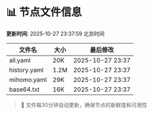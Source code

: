 # 📊 节点文件信息

**更新时间**: 2025-10-27 23:37:59 北京时间

| 文件名 | 大小 | 最后修改 |
|--------|------|----------|
| all.yaml | 20K | 2025-10-27 23:37 |
| history.yaml | 1.2M | 2025-10-27 23:37 |
| mihomo.yaml | 29K | 2025-10-27 23:37 |
| base64.txt | 16K | 2025-10-27 23:37 |

> 🔄 文件每30分钟自动更新，确保节点的新鲜度和可用性
